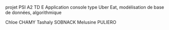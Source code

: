 projet PSI A2 TD E 
Application console type Uber Eat, modélisation de base de données, algorithmique


Chloe CHAMY 
Tashaly SOBNACK
Melusine PULIERO 
